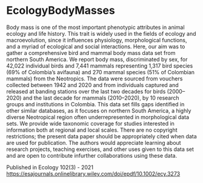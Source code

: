 # EcologyBodyMasses
Body mass is one of the most important phenotypic attributes in animal ecology and life history. This trait is widely used in the fields of ecology and macroevolution, since it influences physiology, morphological functions, and a myriad of ecological and social interactions. Here, our aim was to gather a comprehensive bird and mammal body mass data set from northern South America. We report body mass, discriminated by sex, for 42,022 individual birds and 7,441 mammals representing 1,317 bird species (69% of Colombia’s avifauna) and 270 mammal species (51% of Colombian mammals) from the Neotropics. The data were sourced from vouchers collected between 1942 and 2020 and from individuals captured and released at banding stations over the last two decades for birds (2000–2020) and the last decade for mammals (2010–2020), by 10 research groups and institutions in Colombia. This data set fills gaps identified in other similar databases, as it focuses on northern South America, a highly diverse Neotropical region often underrepresented in morphological data sets. We provide wide taxonomic coverage for studies interested in information both at regional and local scales. There are no copyright restrictions; the present data paper should be appropriately cited when data are used for publication. The authors would appreciate learning about research projects, teaching exercises, and other uses given to this data set and are open to contribute infurther collaborations using these data.

Published in Ecology 102(3) - 2021 https://esajournals.onlinelibrary.wiley.com/doi/epdf/10.1002/ecy.3273
